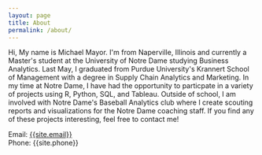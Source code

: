 ```yaml
---
layout: page
title: About
permalink: /about/
---
```

<p>
Hi, My name is Michael Mayor. I'm from Naperville, Illinois and currently a Master's student at the University of Notre Dame studying Business Analytics. Last May, I graduated from Purdue University's Krannert School of Management with a degree in Supply Chain Analytics and Marketing. In my time at Notre Dame, I have had the opportunity to particpate in a variety of projects using R, Python, SQL, and Tableau. Outside of school, I am involved with Notre Dame's Baseball Analytics club where I create scouting reports and visualizations for the Notre Dame coaching staff. If you find any of these projects interesting, feel free to contact me!
</p>

Email: <a href="mailto:{{site.email}}?Subject=From Blog Site:">{{site.email}}</a> <br> Phone: {{site.phone}}
